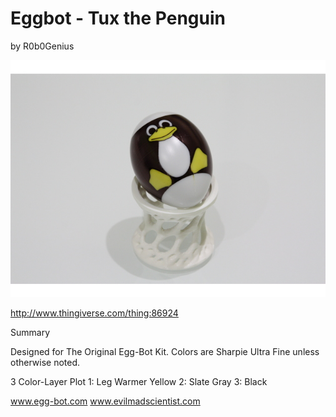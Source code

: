 # Eggbot - Tux the Penguin
by R0b0Genius

<p align="center">
<img src="preview.jpg"/>
</p>

http://www.thingiverse.com/thing:86924

Summary

Designed for The Original Egg-Bot Kit.
Colors are Sharpie Ultra Fine unless otherwise noted.

3 Color-Layer Plot
1: Leg Warmer Yellow
2: Slate Gray
3: Black

www.egg-bot.com
www.evilmadscientist.com


